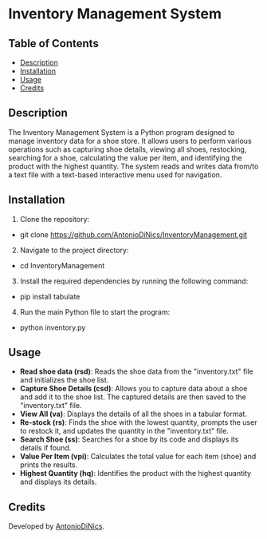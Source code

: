 # Inventory Management System

## Table of Contents
- [Description](#description)
- [Installation](#installation)
- [Usage](#usage)
- [Credits](#credits)

## Description
The Inventory Management System is a Python program designed to manage inventory data for a shoe store. It allows users to perform various operations such as 
capturing shoe details, viewing all shoes, restocking, searching for a shoe, calculating the value per item, and identifying the product with the highest quantity. 
The system reads and writes data from/to a text file with a text-based interactive menu used for navigation. 

## Installation
1. Clone the repository:
  - git clone https://github.com/AntonioDiNics/InventoryManagement.git

2. Navigate to the project directory:
  - cd InventoryManagement

3. Install the required dependencies by running the following command:
  - pip install tabulate
    
4. Run the main Python file to start the program:
  - python inventory.py

## Usage
- **Read shoe data (rsd)**: Reads the shoe data from the "inventory.txt" file and initializes the shoe list.
- **Capture Shoe Details (csd)**: Allows you to capture data about a shoe and add it to the shoe list. The captured details are then saved to the "inventory.txt" file.
- **View All (va)**: Displays the details of all the shoes in a tabular format.
- **Re-stock (rs)**: Finds the shoe with the lowest quantity, prompts the user to restock it, and updates the quantity in the "inventory.txt" file.
- **Search Shoe (ss)**: Searches for a shoe by its code and displays its details if found.
- **Value Per Item (vpi)**: Calculates the total value for each item (shoe) and prints the results.
- **Highest Quantity (hq)**: Identifies the product with the highest quantity and displays its details.

## Credits
Developed by [AntonioDiNics](https://github.com/AntonioDiNics).

